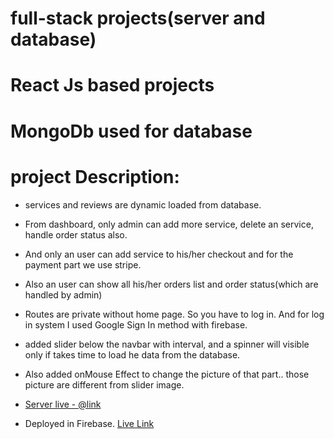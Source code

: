 # full-stack projects(server and database)

# React Js based projects

# MongoDb used for database

# project Description:
- services and reviews are dynamic loaded from database.
- From dashboard, only admin can add more service, delete an service, handle order status also. 
- And only an user can add service to his/her checkout and for the payment part we use stripe.
- Also an user can show all his/her orders list and order status(which are handled by admin)
- Routes are private without home page. So you have to log in. And for log in system I used Google Sign In method with   firebase.
- added slider below the navbar with interval, and a spinner will visible only if takes time to load he data from the database.
- Also added onMouse Effect to change the picture of that part.. those picture are different from slider image.


- [Server live - @link](https://floating-wave-39867.herokuapp.com/)

- Deployed in Firebase. [Live Link](https://dream-auto-8323b.web.app/)
